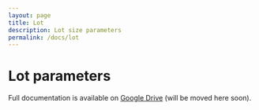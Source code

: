 ```yaml
---
layout: page
title: Lot
description: Lot size parameters
permalink: /docs/lot
---
```


# Lot parameters

Full documentation is available on [Google Drive](https://docs.google.com/document/d/1ww1M97H54IBwtCKZDhxtqsTsrtEMKofXHMEWMGCyZNs) (will be moved here soon).
